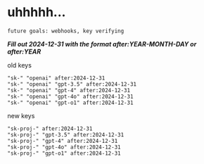 # uhhhhh...

`future goals: webhooks, key verifying`



***Fill out 2024-12-31 with the format after:YEAR-MONTH-DAY or after:YEAR***

old keys
```
"sk-" "openai" after:2024-12-31
"sk-" "openai" "gpt-3.5" after:2024-12-31
"sk-" "openai" "gpt-4" after:2024-12-31
"sk-" "openai" "gpt-4o" after:2024-12-31
"sk-" "openai" "gpt-o1" after:2024-12-31
```

new keys
```
"sk-proj-" after:2024-12-31
"sk-proj-" "gpt-3.5" after:2024-12-31
"sk-proj-" "gpt-4" after:2024-12-31
"sk-proj-" "gpt-4o" after:2024-12-31
"sk-proj-" "gpt-o1" after:2024-12-31
```
